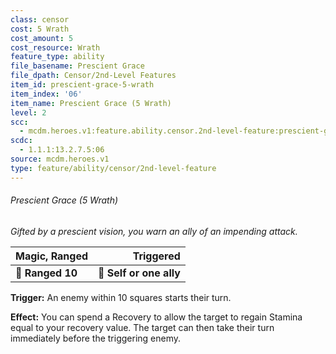 ```yaml
---
class: censor
cost: 5 Wrath
cost_amount: 5
cost_resource: Wrath
feature_type: ability
file_basename: Prescient Grace
file_dpath: Censor/2nd-Level Features
item_id: prescient-grace-5-wrath
item_index: '06'
item_name: Prescient Grace (5 Wrath)
level: 2
scc:
  - mcdm.heroes.v1:feature.ability.censor.2nd-level-feature:prescient-grace-5-wrath
scdc:
  - 1.1.1:13.2.7.5:06
source: mcdm.heroes.v1
type: feature/ability/censor/2nd-level-feature
---
```


###### Prescient Grace (5 Wrath)

*Gifted by a prescient vision, you warn an ally of an impending attack.*

| **Magic, Ranged** |           **Triggered** |
| ----------------- | ----------------------: |
| **📏 Ranged 10**  | **🎯 Self or one ally** |

**Trigger:** An enemy within 10 squares starts their turn.

**Effect:** You can spend a Recovery to allow the target to regain Stamina equal to your recovery value. The target can then take their turn immediately before the triggering enemy.

